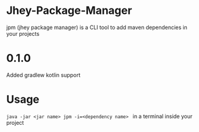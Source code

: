 # Jhey-Package-Manager
jpm (jhey package manager) is a CLI tool to add maven dependencies in your projects

# 0.1.0
  Added gradlew kotlin support
 
# Usage
   ```java -jar <jar name> jpm -i=<dependency name> ``` in a terminal inside your project

